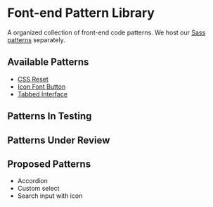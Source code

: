 Font-end Pattern Library
=========================

A organized collection of front-end code patterns. We host our [Sass patterns](https://github.com/Threespot/sass-patterns) separately.

## Available Patterns
* [CSS Reset](css-reset/reset.css)
* [Icon Font Button](icon-font-button/index.html)
* [Tabbed Interface](tabber/tab-box.html)

## Patterns In Testing

## Patterns Under Review

## Proposed Patterns
* Accordion
* Custom select
* Search input with icon
